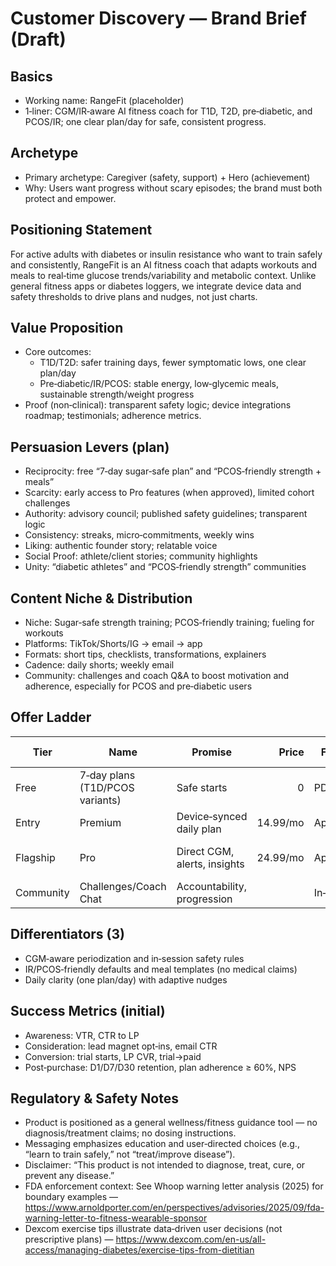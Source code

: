 # Customer Discovery — Brand Brief (Draft)

## Basics
- Working name: RangeFit (placeholder)
- 1‑liner: CGM/IR‑aware AI fitness coach for T1D, T2D, pre‑diabetic, and PCOS/IR; one clear plan/day for safe, consistent progress.

## Archetype
- Primary archetype: Caregiver (safety, support) + Hero (achievement)
- Why: Users want progress without scary episodes; the brand must both protect and empower.

## Positioning Statement
For active adults with diabetes or insulin resistance who want to train safely and consistently, RangeFit is an AI fitness coach that adapts workouts and meals to real‑time glucose trends/variability and metabolic context. Unlike general fitness apps or diabetes loggers, we integrate device data and safety thresholds to drive plans and nudges, not just charts.

## Value Proposition
- Core outcomes:
  - T1D/T2D: safer training days, fewer symptomatic lows, one clear plan/day
  - Pre‑diabetic/IR/PCOS: stable energy, low‑glycemic meals, sustainable strength/weight progress
- Proof (non‑clinical): transparent safety logic; device integrations roadmap; testimonials; adherence metrics.

## Persuasion Levers (plan)
- Reciprocity: free “7‑day sugar‑safe plan” and “PCOS‑friendly strength + meals”
- Scarcity: early access to Pro features (when approved), limited cohort challenges
- Authority: advisory council; published safety guidelines; transparent logic
- Consistency: streaks, micro‑commitments, weekly wins
- Liking: authentic founder story; relatable voice
- Social Proof: athlete/client stories; community highlights
- Unity: “diabetic athletes” and “PCOS‑friendly strength” communities

## Content Niche & Distribution
- Niche: Sugar‑safe strength training; PCOS‑friendly training; fueling for workouts
- Platforms: TikTok/Shorts/IG → email → app
- Formats: short tips, checklists, transformations, explainers
- Cadence: daily shorts; weekly email
 - Community: challenges and coach Q&A to boost motivation and adherence, especially for PCOS and pre‑diabetic users

## Offer Ladder
| Tier | Name | Promise | Price | Format | Risk Reversal | CTA |
|---|---|---|---:|---|---|---|
| Free | 7‑day plans (T1D/PCOS variants) | Safe starts | 0 | PDF/email | No CC | Get plan |
| Entry | Premium | Device‑synced daily plan | 14.99/mo | App | 14‑day trial | Start trial |
| Flagship | Pro | Direct CGM, alerts, insights | 24.99/mo | App | Early access slots | Join Pro |
| Community | Challenges/Coach Chat | Accountability, progression |  | In‑app | Satisfaction pledge | Join |

## Differentiators (3)
- CGM‑aware periodization and in‑session safety rules
- IR/PCOS‑friendly defaults and meal templates (no medical claims)
- Daily clarity (one plan/day) with adaptive nudges

## Success Metrics (initial)
- Awareness: VTR, CTR to LP
- Consideration: lead magnet opt‑ins, email CTR
- Conversion: trial starts, LP CVR, trial→paid
- Post‑purchase: D1/D7/D30 retention, plan adherence ≥ 60%, NPS

## Regulatory & Safety Notes
- Product is positioned as a general wellness/fitness guidance tool — no diagnosis/treatment claims; no dosing instructions.
- Messaging emphasizes education and user‑directed choices (e.g., “learn to train safely,” not “treat/improve disease”).
 - Disclaimer: “This product is not intended to diagnose, treat, cure, or prevent any disease.”
- FDA enforcement context: See Whoop warning letter analysis (2025) for boundary examples — https://www.arnoldporter.com/en/perspectives/advisories/2025/09/fda-warning-letter-to-fitness-wearable-sponsor
- Dexcom exercise tips illustrate data‑driven user decisions (not prescriptive plans) — https://www.dexcom.com/en-us/all-access/managing-diabetes/exercise-tips-from-dietitian
